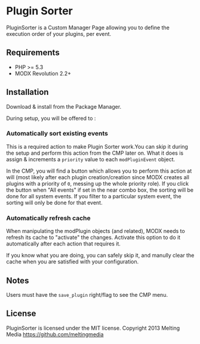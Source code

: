 # Plugin Sorter

PluginSorter is a Custom Manager Page allowing you to define the execution order of your plugins, per event.

## Requirements

* PHP >= 5.3
* MODX Revolution 2.2+

## Installation

Download & install from the Package Manager.

During setup, you will be offered to :

### Automatically sort existing events

This is a required action to make Plugin Sorter work.You can skip it during the setup and perform this action from the CMP later on.
What it does is assign & increments a `priority` value to each `modPluginEvent` object.

In the CMP, you will find a button which allows you to perform this action at will (most likely after each plugin creation/creation since MODX creates all plugins with a priority of `0`, messing up the whole priority role).
If you click the button when "All events" if set in the near combo box, the sorting will be done for all system events. If you filter to a particular system event, the sorting will only be done for that event.

### Automatically refresh cache

When manipulating the modPlugin objects (and related), MODX needs to refresh its cache to "activate" the changes.
Activate this option to do it automatically after each action that requires it.

If you know what you are doing, you can safely skip it, and manully clear the cache when you are satisfied with your configuration.

## Notes

Users must have the `save_plugin` right/flag to see the CMP menu.

## License

PluginSorter is licensed under the MIT license.
Copyright 2013 Melting Media <https://github.com/meltingmedia>
